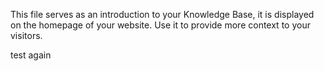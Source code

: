 This file serves as an introduction to your Knowledge Base, it is displayed on the homepage of your website. Use it to provide more context to your visitors.

test again


